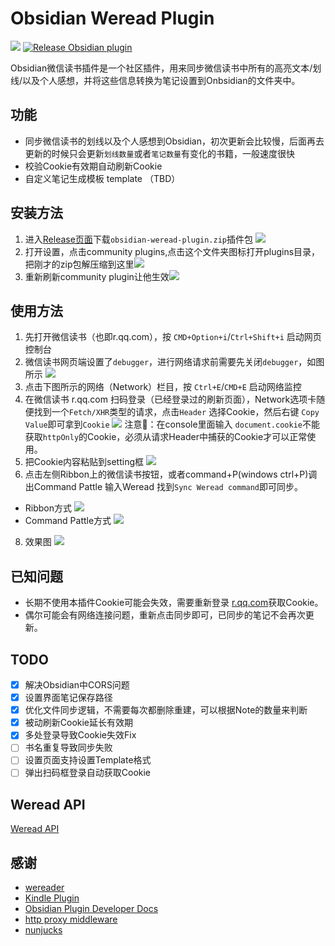 # Obsidian Weread Plugin

[![](https://github.com/zhaohongxuan/obsidian-weread-plugin/actions/workflows/CI.yml/badge.svg)](https://github.com/zhaohongxuan/obsidian-weread-plugin/actions/workflows/CI.yml)
[![Release Obsidian plugin](https://github.com/zhaohongxuan/obsidian-weread-plugin/actions/workflows/release.yml/badge.svg)](https://github.com/zhaohongxuan/obsidian-weread-plugin/actions/workflows/release.yml)

Obsidian微信读书插件是一个社区插件，用来同步微信读书中所有的高亮文本/划线/以及个人感想，并将这些信息转换为笔记设置到Onbsidian的文件夹中。

## 功能
- 同步微信读书的划线以及个人感想到Obsidian，初次更新会比较慢，后面再去更新的时候只会更新`划线数量`或者`笔记数量`有变化的书籍，一般速度很快
- 校验Cookie有效期自动刷新Cookie
- 自定义笔记生成模板 template （TBD）

## 安装方法
1. 进入[Release页面](https://github.com/zhaohongxuan/obsidian-weread-plugin/releases)下载`obsidian-weread-plugin.zip`插件包
   ![](https://cdn.jsdelivr.net/gh/zhaohongxuan/picgo@master/20220512084624.png)
2. 打开设置，点击community plugins,点击这个文件夹图标打开plugins目录，把刚才的zip包解压缩到这里![](https://cdn.jsdelivr.net/gh/zhaohongxuan/picgo@master/20220514081630.png)
3. 重新刷新community plugin让他生效![](https://cdn.jsdelivr.net/gh/zhaohongxuan/picgo@master/20220512084836.png)
## 使用方法

1. 先打开微信读书（也即r.qq.com），按 `CMD+Option+i`/`Ctrl+Shift+i` 启动网页控制台
2. 微信读书网页端设置了`debugger`，进行网络请求前需要先关闭`debugger`，如图所示 ![](https://cdn.jsdelivr.net/gh/zhaohongxuan/picgo@master/20220513183621.png)
4. 点击下图所示的网络（Network）栏目，按 `Ctrl+E`/`CMD+E` 启动网络监控
5. 在微信读书 r.qq.com 扫码登录（已经登录过的刷新页面），Network选项卡随便找到一个`Fetch/XHR`类型的请求，点击`Header` 选择Cookie，然后右键 `Copy Value`即可拿到`Cookie`
   ![](https://cdn.jsdelivr.net/gh/zhaohongxuan/picgo@master/20220511235931.png)
   注意📢：在console里面输入 `document.cookie`不能获取`httpOnly`的Cookie，必须从请求Header中捕获的Cookie才可以正常使用。
6. 把Cookie内容粘贴到setting框
![](https://cdn.jsdelivr.net/gh/zhaohongxuan/picgo@master/20220511235704.png)
7. 点击左侧Ribbon上的微信读书按钮，或者command+P(windows ctrl+P)调出Command Pattle 输入Weread 找到`Sync Weread command`即可同步。

- Ribbon方式
![](https://cdn.jsdelivr.net/gh/zhaohongxuan/picgo@master/20220511235530.png)
- Command Pattle方式
   ![](https://cdn.jsdelivr.net/gh/zhaohongxuan/picgo@master/20220511235440.png) 
8. 效果图 ![](https://cdn.jsdelivr.net/gh/zhaohongxuan/picgo@master/20220513123617.png)
## 已知问题

- 长期不使用本插件Cookie可能会失效，需要重新登录 [r.qq.com](r.qq.com)获取Cookie。
- 偶尔可能会有网络连接问题，重新点击同步即可，已同步的笔记不会再次更新。
  
## TODO
- [x] 解决Obsidian中CORS问题
- [x] 设置界面笔记保存路径
- [x] 优化文件同步逻辑，不需要每次都删除重建，可以根据Note的数量来判断
- [x] 被动刷新Cookie延长有效期
- [x] 多处登录导致Cookie失效Fix
- [ ] 书名重复导致同步失败
- [ ] 设置页面支持设置Template格式
- [ ] 弹出扫码框登录自动获取Cookie

## Weread API
[Weread API](./docs/weread-api.md)
## 感谢
- [wereader](https://github.com/arry-lee/wereader)
- [Kindle Plugin](https://github.com/hadynz/obsidian-kindle-plugin)
- [Obsidian Plugin Developer Docs](https://marcus.se.net/obsidian-plugin-docs/)
- [http proxy middleware](https://github.com/chimurai/http-proxy-middleware)
- [nunjucks](https://github.com/mozilla/nunjucks)
